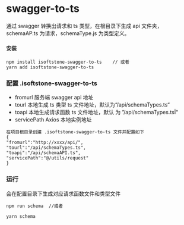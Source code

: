 # swagger-to-ts

通过 swagger 转换出请求和 ts 类型，在根目录下生成 api 文件夹，schemaAP.ts 为请求，schemaType.js 为类型定义。

#### 安装

```
npm install isoftstone-swagger-to-ts    // 或者
yarn add isoftstone-swagger-to-ts
```

### 配置 .isoftstone-swagger-to-ts

- fromurl 服务端 swagger api 地址
- tourl 本地生成 ts 类型 ts 文件地址，默认为“/api/schemaTypes.ts“
- toapi 本地生成请求函数 ts 文件地址，默认 为 ”/api/schemaTypes.tsÏ“
- servicePath Axios 本地实例地址

```Ï
在项目根目录创建 .isoftstone-swagger-to-ts 文件并配置如下
{
"fromurl":"http://xxxx/api/",
"tourl":"/api/schemaTypes.ts",
"toapi":"/api/schemaAPI.ts",
"servicePath":"@/utils/request"
}
```

### 运行

会在配置目录下生成对应请求函数文件和类型文件

```
npm run schema  //或者

yarn schema
```
